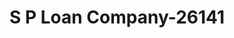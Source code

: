 ---
f_zip-code: 56601
f_state-code: MN
title: S P Loan Company-26141
f_phone: 218-751-3525
f_city-only: Bemidji
f_address: 516 Beltrami Ave Nw Bemidji
f_location-unique-id: '26141'
slug: s-p-loan-company-26141
updated-on: '2024-05-30T13:46:58.046Z'
created-on: '2024-05-30T13:36:59.803Z'
published-on: '2024-05-30T13:54:32.469Z'
f_city-state: cms/city/bemidji-mn.md
f_company: cms/company/s-p-loan-company.md
f_state: cms/state/minnesota.md
layout: '[payday-loan].html'
tags: payday-loan
---
